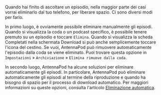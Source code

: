 Quando hai finito di ascoltare un episodio, nella maggior parte dei casi vorrai
eliminarlo dal tuo telefono, per liberare spazio. Ci sono diversi modi per farlo.

In primo luogo, è ovviamente possibile eliminare manualmente gli episodi. Quando
si visualizza la coda o un podcast specifico, è possibile tenere premuto su un
episodio e toccare `Elimina`. Quando si visualizza la scheda Completati nella
schermata Download si può anche semplicemente toccare l'icona del cestino. Se
vuoi, AntennaPod può rimuovere automaticamente l'episodio dalla coda se viene
eliminato. Puoi trovare questa opzione in `Impostazioni` » `Archiviazione` »
`Elimina rimuove dalla coda`.

In secondo luogo, AntennaPod ha alcune soluzioni per eliminare automaticamente
gli episodi. In particolare, AntennaPod può eliminare automaticamente gli
episodi al termine della riproduzione e quando ha bisogno di spazio per il
processo di download automatico. Per maggiori informazioni su queste opzioni,
consulta l'articolo [Eliminazione
automatica](/documentation/automation/deletion).
